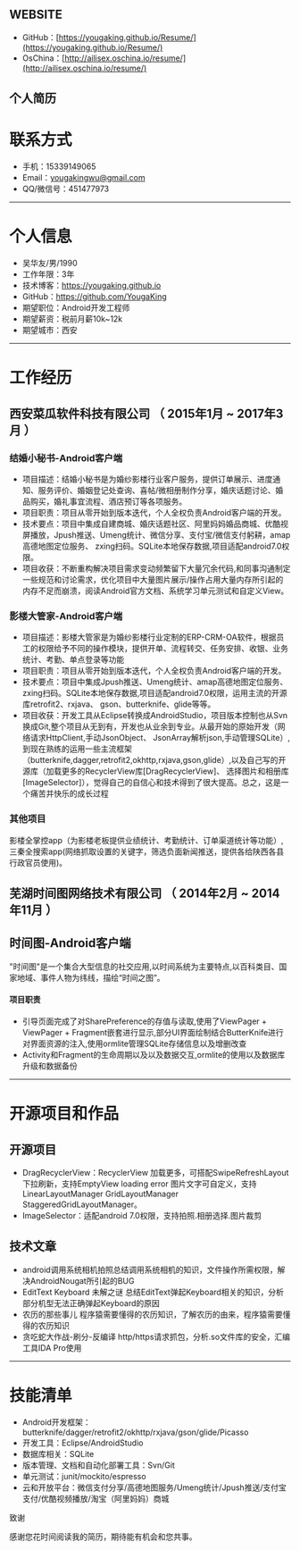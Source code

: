 WEBSITE
---

* GitHub：[https://yougaking.github.io/Resume/](https://yougaking.github.io/Resume/)
* OsChina：[http://ailisex.oschina.io/resume/](http://ailisex.oschina.io/resume/)


个人简历
---

# 联系方式

* 手机：15339149065
* Email：yougakingwu@gmail.com
* QQ/微信号：451477973

---

# 个人信息

* 吴华友/男/1990
* 工作年限：3年
* 技术博客：https://yougaking.github.io
* GitHub：https://github.com/YougaKing
* 期望职位：Android开发工程师
* 期望薪资：税前月薪10k~12k
* 期望城市：西安

---

# 工作经历

## 西安菜瓜软件科技有限公司 （ 2015年1月 ~ 2017年3月 ）

### 结婚小秘书-Android客户端

* 项目描述：结婚小秘书是为婚纱影楼行业客户服务，提供订单展示、进度通知、服务评价、婚姻登记处查询、喜帖/微相册制作分享，婚庆话题讨论、婚品购买，婚礼事宜流程、酒店预订等各项服务。
* 项目职责：项目从零开始到版本迭代，个人全权负责Android客户端的开发。
* 技术要点：项目中集成自建商城、婚庆话题社区、阿里妈妈婚品商城、优酷视屏播放，Jpush推送、Umeng统计、微信分享、支付宝/微信支付躬耕，amap高德地图定位服务、 zxing扫码。SQLite本地保存数据,项目适配android7.0权限。
* 项目收获：不断重构解决项目需求变动频繁留下大量冗余代码,和同事沟通制定一些规范和讨论需求，优化项目中大量图片展示/操作占用大量内存所引起的内存不足而崩溃，阅读Android官方文档、系统学习单元测试和自定义View。

### 影楼大管家-Android客户端

* 项目描述：影楼大管家是为婚纱影楼行业定制的ERP-CRM-OA软件，根据员工的权限给予不同的操作模块，提供开单、流程转交、任务安排、收银、业务统计、考勤、单点登录等功能
* 项目职责：项目从零开始到版本迭代，个人全权负责Android客户端的开发。
* 技术要点：项目中集成Jpush推送、Umeng统计、amap高德地图定位服务、 zxing扫码。SQLite本地保存数据,项目适配android7.0权限，运用主流的开源库retrofit2、rxjava、 gson、butterknife、glide等等。
* 项目收获：开发工具从Eclipse转换成AndroidStudio，项目版本控制也从Svn换成Git,整个项目从无到有，开发也从业余到专业。从最开始的原始开发（网络请求HttpClient,手动JsonObject、 JsonArray解析json,手动管理SQLite）,到现在熟练的运用一些主流框架（butterknife,dagger,retrofit2,okhttp,rxjava,gson,glide）,以及自己写的开源库（加载更多的RecyclerView库[DragRecyclerView]、 选择图片和相册库[ImageSelector]），觉得自己的自信心和技术得到了很大提高。总之，这是一个痛苦并快乐的成长过程


### 其他项目

影楼全掌控app（为影楼老板提供业绩统计、考勤统计、订单渠道统计等功能）, 三秦全搜索app(网络抓取设置的关键字，筛选负面新闻推送，提供各给陕西各县 行政官员使用)。


## 芜湖时间图网络技术有限公司 （ 2014年2月 ~ 2014年11月 ）

时间图-Android客户端
---
"时间图"是一个集合大型信息的社交应用,以时间系统为主要特点,以百科类目、国家地域、事件人物为纬线，描绘“时间之图”。

#### 项目职责

* 引导页面完成了对SharePreference的存值与读取,使用了ViewPager + ViewPager + Fragment嵌套进行显示,部分UI界面绘制结合ButterKnife进行对界面资源的注入,使用ormlite管理SQLite存储信息以及增删改查
* Activity和Fragment的生命周期以及以及数据交互,ormlite的使用以及数据库升级和数据备份

---

# 开源项目和作品

## 开源项目

* DragRecyclerView：RecyclerView 加载更多，可搭配SwipeRefreshLayout 下拉刷新，支持EmptyView loading error 图片文字可自定义，支持 LinearLayoutManager GridLayoutManager StaggeredGridLayoutManager。
* ImageSelector：适配android 7.0权限，支持拍照.相册选择.图片裁剪

## 技术文章

* android调用系统相机拍照总结调用系统相机的知识，文件操作所需权限，解决AndroidNougat所引起的BUG
* EditText Keyboard 未解之谜 总结EditText弹起Keyboard相关的知识，分析 部分机型无法正确弹起Keyboard的原因
* 农历的那些事儿 程序猿需要懂得的农历知识，了解农历的由来，程序猿需要懂得的农历知识
* 贪吃蛇大作战-刷分-反编译 http/https请求抓包，分析.so文件库的安全，汇编工具IDA Pro使用

---

# 技能清单

* Android开发框架：butterknife/dagger/retrofit2/okhttp/rxjava/gson/glide/Picasso
* 开发工具：Eclipse/AndroidStudio
* 数据库相关：SQLite
* 版本管理、文档和自动化部署工具：Svn/Git
* 单元测试：junit/mockito/espresso
* 云和开放平台：微信支付分享/高德地图服务/Umeng统计/Jpush推送/支付宝支付/优酷视频播放/淘宝（阿里妈妈）商城

致谢

感谢您花时间阅读我的简历，期待能有机会和您共事。

